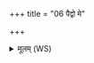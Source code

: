 +++
title = "06 पैद्वो मे"

+++
<details><summary>मूलम् (WS)</summary>

पैद्वो मे ऽहीनजम्भयत् पृदाकुं च पृदाकवः । दाकूं  
स्वजं तिरश्चिराजिं कसर्णीलं दशोदसिन् ॥ ७ ॥
</details>